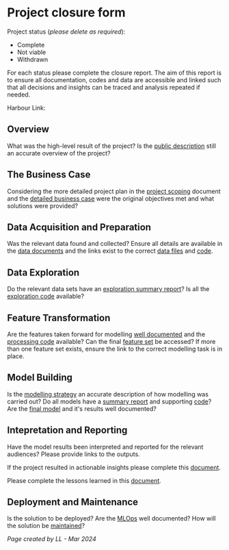 # Project closure form

Project status (*please delete as required*):
* Complete
* Not viable
* Withdrawn

For each status please complete the closure report. The aim of this report is to ensure all documentation, codes and data are accessible and linked such that all decisions and insights can be traced and analysis repeated if needed. 

Harbour Link: 

## Overview

What was the high-level result of the project? Is the [public description](/docs/1.BusinessCase/High-levelBusinessCase.md) still an accurate overview of the project?  

## The Business Case

Considering the more detailed project plan in the [project scoping](/docs/0.ProjectManagement/ProjectScoping.md) document and the [detailed business case](/docs/1.BusinessCase/DetailedBusinessCase.md) were the original objectives met and what solutions were provided? 

## Data Acquisition and Preparation

Was the relevant data found and collected? Ensure all details are available in the [data documents](/docs/2.DataAcquisitionAndPreparation/) and the links exist to the correct [data files](/data/) and [code](/code/notebooks/2.DataAcquisitionAndPreparation/).

## Data Exploration 

Do the relevant data sets have an [exploration summary report](/docs/3.DataExploration/)? Is all the [exploration code](/code/notebooks/3.DataExploration/) available?

## Feature Transformation

Are the features taken forward for modelling [well documented](/docs/4.FeatureTransformation/FeatureSummaryReport.md) and the [processing code](/code/notebooks/4.FeatureTransformation/) available? Can the final [feature set](/data/processed-gold/) be accessed? If more than one feature set exists, ensure the link to the correct modelling task is in place. 

## Model Building

Is the [modelling strategy](/docs/5.ModelBuilding/ModellingStrategy.md) an accurate description of how modelling was carried out? Do all models have a [summary report](/docs/5.ModelBuilding/Model/) and supporting [code](/code/notebooks/5.ModelBuilding/)? Are the [final model](/docs/5.ModelBuilding/Model/FinalModelReport.md) and it's results well documented?   

## Intepretation and Reporting 

Have the model results been interpreted and reported for the relevant audiences? Please provide links to the outputs. 

If the project resulted in actionable insights please complete this [document](/docs/6.InterpretationAndReporting/ActionsAndInsights.md).

Please complete the lessons learned in this [document](/docs/6.InterpretationAndReporting/LessonsLearned.md).

## Deployment and Maintenance

Is the solution to be deployed? Are the [MLOps](/docs/7.DeploymentAndMaintenance/DeploymentStrategy.md) well documented? 
How will the solution be [maintained](/docs/7.DeploymentAndMaintenance/MaintenanceStrategy.md)? 


*Page created by LL - Mar 2024*